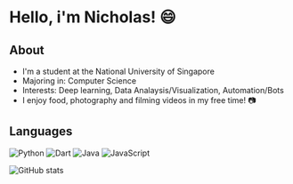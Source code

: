 # Hello, i'm Nicholas! 😄

## About
- I'm a student at the National University of Singapore
- Majoring in: Computer Science
- Interests: Deep learning, Data Analaysis/Visualization, Automation/Bots
- I enjoy food, photography and filming videos in my free time! 📷

## Languages
![Python](https://img.shields.io/badge/python-3670A0?style=for-the-badge&logo=python&logoColor=ffdd54)
![Dart](https://img.shields.io/badge/dart-%230175C2.svg?style=for-the-badge&logo=dart&logoColor=white)
![Java](https://img.shields.io/badge/java-%23ED8B00.svg?style=for-the-badge&logo=java&logoColor=white)
![JavaScript](https://img.shields.io/badge/javascript-%23323330.svg?style=for-the-badge&logo=javascript&logoColor=%23F7DF1E)


![GitHub stats](https://github-readme-stats.vercel.app/api?username=nicleejy&count_private=true&theme=algolia)
<!---[![Top Langs](https://github-readme-stats.vercel.app/api/top-langs/?username=nicleejy&layout=compact)](https://github.com/anuraghazra/github-readme-stats)-->
